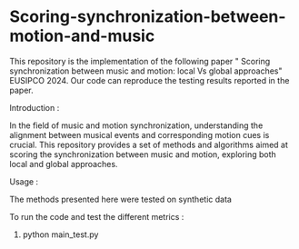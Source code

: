 # Scoring-synchronization-between-motion-and-music
This repository is the implementation of the following paper " Scoring synchronization between music and motion: local Vs global approaches" EUSIPCO 2024. Our code can reproduce the testing results reported in the paper.  

Introduction : 

In the field of music and motion synchronization, understanding the alignment between musical events and corresponding motion cues is crucial. This repository provides a set of methods and algorithms aimed at scoring the synchronization between music and motion, exploring both local and global approaches.

Usage : 

The methods presented here were tested on synthetic data 
    
To run the code and test the different metrics : 
    
1. python main_test.py 




